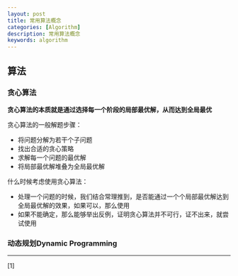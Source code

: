 ```yaml
---
layout: post
title: 常用算法概念
categories: [Algorithm]
description: 常用算法概念
keywords: algorithm
---
```


## 算法

### 贪心算法

**贪心算法的本质就是通过选择每一个阶段的局部最优解，从而达到全局最优**

贪心算法的一般解题步骤：
* 将问题分解为若干个子问题
* 找出合适的贪心策略
* 求解每一个问题的最优解
* 将局部最优解堆叠为全局最优解

什么时候考虑使用贪心算法：
* 处理一个问题的时候，我们结合常理推到，是否能通过一个个局部最优解达到全局最优解的效果，如果可以，那么使用
* 如果不能确定，那么能够举出反例，证明贪心算法并不可行，证不出来，就尝试使用

### 动态规划Dynamic Programming

---

[1] []()
